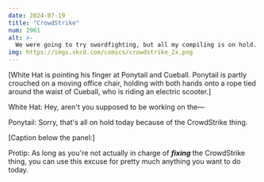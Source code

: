 ```yaml
---
date: 2024-07-19
title: "CrowdStrike"
num: 2961
alt: >-
  We were going to try swordfighting, but all my compiling is on hold.
img: https://imgs.xkcd.com/comics/crowdstrike_2x.png
---
```

[White Hat is pointing his finger at Ponytail and Cueball. Ponytail is partly crouched on a moving office chair, holding with both hands onto a rope tied around the waist of Cueball, who is riding an electric scooter.]

White Hat: Hey, aren't you supposed to be working on the—

Ponytail: Sorry, that's all on hold today because of the CrowdStrike thing.

[Caption below the panel:]

Protip: As long as you're not actually in charge of ***fixing*** the CrowdStrike thing, you can use this excuse for pretty much anything you want to do today.
